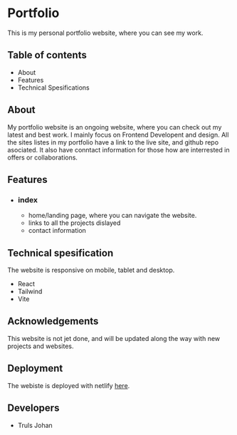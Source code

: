 # Portfolio

This is my personal portfolio website, where you can see my work.


## Table of contents

- About
- Features
- Technical Spesifications
  

## About

My portfolio website is an ongoing website, where you can check out my latest and best work. I mainly focus on Frontend Developent and design. All the sites listes in my portfolio have a link to the live site, and github repo asociated. It also have conntact information for those how are interrested in offers or collaborations.


## Features
  
- ### index
  - home/landing page, where you can navigate the website.
  - links to all the projects dislayed
  - contact information
  

## Technical spesification

The website is responsive on mobile, tablet and desktop.

- React
- Tailwind
- Vite


## Acknowledgements

This website is not jet done, and will be updated along the way with new projects and websites.


## Deployment

The webiste is deployed with netlify [here](https://trulsjohanportfolio.netlify.app/).


## Developers

- Truls Johan
